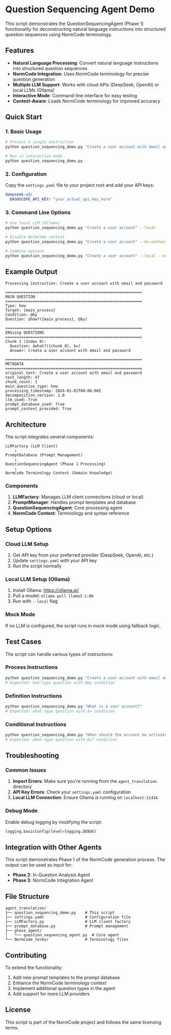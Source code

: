 # Question Sequencing Agent Demo

This script demonstrates the QuestionSequencingAgent (Phase 1) functionality for deconstructing natural language instructions into structured question sequences using NormCode terminology.

## Features

- **Natural Language Processing**: Convert natural language instructions into structured question sequences
- **NormCode Integration**: Uses NormCode terminology for precise question generation
- **Multiple LLM Support**: Works with cloud APIs (DeepSeek, OpenAI) or local LLMs (Ollama)
- **Interactive Mode**: Command-line interface for easy testing
- **Context-Aware**: Loads NormCode terminology for improved accuracy

## Quick Start

### 1. Basic Usage

```bash
# Process a single instruction
python question_sequencing_demo.py "Create a user account with email and password"

# Run in interactive mode
python question_sequencing_demo.py
```

### 2. Configuration

Copy the `settings.yaml` file to your project root and add your API keys:

```yaml
deepseek-v3:
  DASHSCOPE_API_KEY: "your_actual_api_key_here"
```

### 3. Command Line Options

```bash
# Use local LLM (Ollama)
python question_sequencing_demo.py "Create a user account" --local

# Disable NormCode context
python question_sequencing_demo.py "Create a user account" --no-context

# Combine options
python question_sequencing_demo.py "Create a user account" --local --no-context
```

## Example Output

```
Processing instruction: Create a user account with email and password

============================================================
MAIN QUESTION
============================================================
Type: how
Target: {main_process}
Condition: @by
Question: $how?({main_process}, @by)

============================================================
ENSuing QUESTIONS
============================================================
Chunk 1 (Index 0):
  Question: $what?({chunk_0}, $=)
  Answer: Create a user account with email and password

============================================================
METADATA
============================================================
original_text: Create a user account with email and password
text_length: 47
chunk_count: 1
main_question_type: how
processing_timestamp: 2024-01-01T00:00:00Z
decomposition_version: 1.0
llm_used: True
prompt_database_used: True
prompt_context_provided: True
```

## Architecture

The script integrates several components:

```
LLMFactory (LLM Client)
    ↓
PromptDatabase (Prompt Management)
    ↓
QuestionSequencingAgent (Phase 1 Processing)
    ↓
NormCode Terminology Context (Domain Knowledge)
```

### Components

1. **LLMFactory**: Manages LLM client connections (cloud or local)
2. **PromptManager**: Handles prompt templates and database
3. **QuestionSequencingAgent**: Core processing agent
4. **NormCode Context**: Terminology and syntax reference

## Setup Options

### Cloud LLM Setup

1. Get API key from your preferred provider (DeepSeek, OpenAI, etc.)
2. Update `settings.yaml` with your API key
3. Run the script normally

### Local LLM Setup (Ollama)

1. Install Ollama: https://ollama.ai/
2. Pull a model: `ollama pull llama3.1:8b`
3. Run with `--local` flag

### Mock Mode

If no LLM is configured, the script runs in mock mode using fallback logic.

## Test Cases

The script can handle various types of instructions:

### Process Instructions
```bash
python question_sequencing_demo.py "Create a user account with email and password"
# Expected: how-type question with @by condition
```

### Definition Instructions
```bash
python question_sequencing_demo.py "What is a user account?"
# Expected: what-type question with $= condition
```

### Conditional Instructions
```bash
python question_sequencing_demo.py "When should the account be activated?"
# Expected: when-type question with @if condition
```

## Troubleshooting

### Common Issues

1. **Import Errors**: Make sure you're running from the `agent_translation` directory
2. **API Key Errors**: Check your `settings.yaml` configuration
3. **Local LLM Connection**: Ensure Ollama is running on `localhost:11434`

### Debug Mode

Enable debug logging by modifying the script:

```python
logging.basicConfig(level=logging.DEBUG)
```

## Integration with Other Agents

This script demonstrates Phase 1 of the NormCode generation process. The output can be used as input for:

- **Phase 2**: In-Question Analysis Agent
- **Phase 3**: NormCode Integration Agent

## File Structure

```
agent_translation/
├── question_sequencing_demo.py    # This script
├── settings.yaml                  # Configuration file
├── LLMFactory.py                  # LLM client factory
├── prompt_database.py             # Prompt management
├── phase_agent/
│   └── question_sequencing_agent.py  # Core agent
└── NormCode_terms/                # Terminology files
```

## Contributing

To extend the functionality:

1. Add new prompt templates to the prompt database
2. Enhance the NormCode terminology context
3. Implement additional question types in the agent
4. Add support for more LLM providers

## License

This script is part of the NormCode project and follows the same licensing terms. 